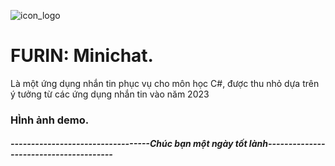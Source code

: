 ![icon_logo](https://dim.mcusercontent.com/cs/83e448ffef2b662c110cebf77/images/4040f7dc-d924-76d6-700c-5cb1664c61bd.jpg?w=564&dpr=2)

# FURIN: Minichat.
Là một ứng dụng nhắn tin phục vụ cho môn học C#, được thu nhỏ dựa trên ý tưởng từ các ứng dụng nhắn tin vào năm 2023
### HÌnh ảnh demo.


##### ----------------------------------Chúc bạn một ngày tốt lành---------------------------------------
